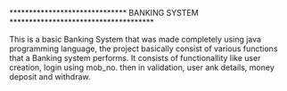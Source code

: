 ****************************** BANKING SYSTEM *************************************


This is a basic Banking System that was made completely using java programming language, the project basically consist of various functions that a Banking system performs. 
It consists of functionallity like user creation, login using mob_no. then in validation, user ank details, money deposit and withdraw.
